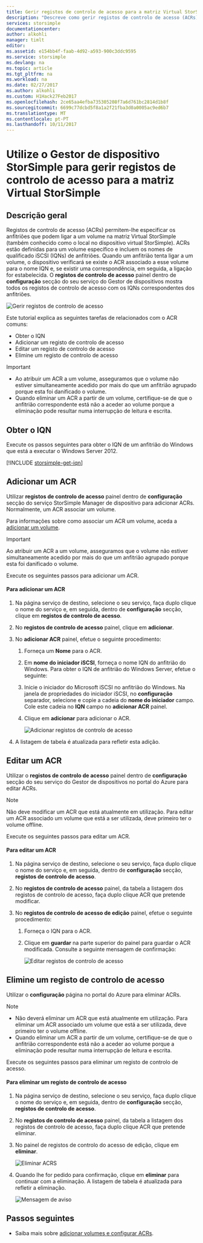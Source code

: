 ```yaml
---
title: Gerir registos de controlo de acesso para a matriz Virtual StorSimple | Microsoft Docs
description: "Descreve como gerir registos de controlo de acesso (ACRs) para determinar os anfitriões que podem ligar a um volume na matriz Virtual StorSimple."
services: storsimple
documentationcenter: 
author: alkohli
manager: timlt
editor: 
ms.assetid: e154bb4f-faab-4d92-a593-900c3ddc9595
ms.service: storsimple
ms.devlang: na
ms.topic: article
ms.tgt_pltfrm: na
ms.workload: na
ms.date: 02/27/2017
ms.author: alkohli
ms.custom: H1Hack27Feb2017
ms.openlocfilehash: 2ce65aa4efba735305208f7a6d761bc2814d1b8f
ms.sourcegitcommit: 6699c77dcbd5f8a1a2f21fba3d0a0005ac9ed6b7
ms.translationtype: MT
ms.contentlocale: pt-PT
ms.lasthandoff: 10/11/2017
---
```

# <a name="use-storsimple-device-manager-to-manage-access-control-records-for-storsimple-virtual-array"></a>Utilize o Gestor de dispositivo StorSimple para gerir registos de controlo de acesso para a matriz Virtual StorSimple

## <a name="overview"></a>Descrição geral

Registos de controlo de acesso (ACRs) permitem-lhe especificar os anfitriões que podem ligar a um volume na matriz Virtual StorSimple (também conhecido como o local no dispositivo virtual StorSimple). ACRs estão definidas para um volume específico e incluem os nomes de qualificado iSCSI (IQNs) de anfitriões. Quando um anfitrião tenta ligar a um volume, o dispositivo verificará se existe o ACR associado a esse volume para o nome IQN e, se existir uma correspondência, em seguida, a ligação for estabelecida. O **registos de controlo de acesso** painel dentro de **configuração** secção do seu serviço do Gestor de dispositivos mostra todos os registos de controlo de acesso com os IQNs correspondentes dos anfitriões.

![Gerir registos de controlo de acesso](./media/storsimple-virtual-array-manage-acrs/ova-manage-acrs.png)

Este tutorial explica as seguintes tarefas de relacionados com o ACR comuns:

* Obter o IQN
* Adicionar um registo de controlo de acesso
* Editar um registo de controlo de acesso
* Elimine um registo de controlo de acesso

> [!IMPORTANT]
> 
> * Ao atribuir um ACR a um volume, asseguramos que o volume não estiver simultaneamente acedido por mais do que um anfitrião agrupado porque esta foi danificado o volume.
> * Quando eliminar um ACR a partir de um volume, certifique-se de que o anfitrião correspondente está não a aceder ao volume porque a eliminação pode resultar numa interrupção de leitura e escrita.


## <a name="get-the-iqn"></a>Obter o IQN

Execute os passos seguintes para obter o IQN de um anfitrião do Windows que está a executar o Windows Server 2012.

[!INCLUDE [storsimple-get-iqn](../../includes/storsimple-get-iqn.md)]

## <a name="add-an-acr"></a>Adicionar um ACR

Utilizar **registos de controlo de acesso** painel dentro de **configuração** secção do serviço StorSimple Manager de dispositivo para adicionar ACRs. Normalmente, um ACR associar um volume.

Para informações sobre como associar um ACR um volume, aceda a [adicionar um volume](storsimple-virtual-array-deploy3-iscsi-setup.md#step-3-add-a-volume).

> [!IMPORTANT]
> Ao atribuir um ACR a um volume, asseguramos que o volume não estiver simultaneamente acedido por mais do que um anfitrião agrupado porque esta foi danificado o volume.


Execute os seguintes passos para adicionar um ACR.

#### <a name="to-add-an-acr"></a>Para adicionar um ACR

1. Na página serviço de destino, selecione o seu serviço, faça duplo clique o nome do serviço e, em seguida, dentro de **configuração** secção, clique em **registos de controlo de acesso**.
2. No **registos de controlo de acesso** painel, clique em **adicionar**.
3. No **adicionar ACR** painel, efetue o seguinte procedimento:
   
    1. Forneça um **Nome** para o ACR.
    
    2. Em **nome do iniciador iSCSI**, forneça o nome IQN do anfitrião do Windows. Para obter o IQN de anfitrião do Windows Server, efetue o seguinte:
   
    3. Inicie o iniciador do Microsoft iSCSI no anfitrião do Windows. Na janela de propriedades do iniciador iSCSI, no **configuração** separador, selecione e copie a cadeia do **nome do iniciador** campo.
    Cole este cadeia no **IQN** campo no **adicionar ACR** painel.
   
    6. Clique em **adicionar** para adicionar o ACR.  
   
        ![Adicionar registos de controlo de acesso](./media/storsimple-virtual-array-manage-acrs/ova-add-acrs.png)
4. A listagem de tabela é atualizada para refletir esta adição.

## <a name="edit-an-acr"></a>Editar um ACR

Utilizar o **registos de controlo de acesso** painel dentro de **configuração** secção do seu serviço do Gestor de dispositivos no portal do Azure para editar ACRs.

> [!NOTE]
> Não deve modificar um ACR que está atualmente em utilização. Para editar um ACR associado um volume que está a ser utilizada, deve primeiro ter o volume offline.


Execute os seguintes passos para editar um ACR.

#### <a name="to-edit-an-acr"></a>Para editar um ACR

1. Na página serviço de destino, selecione o seu serviço, faça duplo clique o nome do serviço e, em seguida, dentro de **configuração** secção, **registos de controlo de acesso**.
2. No **registos de controlo de acesso** painel, da tabela a listagem dos registos de controlo de acesso, faça duplo clique ACR que pretende modificar.
3. No **registos de controlo de acesso de edição** painel, efetue o seguinte procedimento:
   
    1. Forneça o IQN para o ACR.
   
    2. Clique em **guardar** na parte superior do painel para guardar o ACR modificada. Consulte a seguinte mensagem de confirmação:
   
        ![Editar registos de controlo de acesso](./media/storsimple-virtual-array-manage-acrs/ova-edit-acrs.png)

## <a name="delete-an-access-control-record"></a>Elimine um registo de controlo de acesso

Utilizar o **configuração** página no portal do Azure para eliminar ACRs.

> [!NOTE]
> 
> * Não deverá eliminar um ACR que está atualmente em utilização. Para eliminar um ACR associado um volume que está a ser utilizada, deve primeiro ter o volume offline.
> * Quando eliminar um ACR a partir de um volume, certifique-se de que o anfitrião correspondente está não a aceder ao volume porque a eliminação pode resultar numa interrupção de leitura e escrita.


Execute os seguintes passos para eliminar um registo de controlo de acesso.

#### <a name="to-delete-an-access-control-record"></a>Para eliminar um registo de controlo de acesso

1. Na página serviço de destino, selecione o seu serviço, faça duplo clique o nome do serviço e, em seguida, dentro de **configuração** secção, **registos de controlo de acesso**.

2. No **registos de controlo de acesso** painel, da tabela a listagem dos registos de controlo de acesso, faça duplo clique ACR que pretende eliminar.

3. No painel de registos de controlo do acesso de edição, clique em **eliminar**.
   
    ![Eliminar ACRS](./media/storsimple-virtual-array-manage-acrs/ova-del-acrs.png)

4. Quando lhe for pedido para confirmação, clique em **eliminar** para continuar com a eliminação. A listagem de tabela é atualizada para refletir a eliminação.
   
   ![Mensagem de aviso](./media/storsimple-virtual-array-manage-acrs/ova-del-acrs-warning.png)

## <a name="next-steps"></a>Passos seguintes

* Saiba mais sobre [adicionar volumes e configurar ACRs](storsimple-virtual-array-deploy3-iscsi-setup.md#step-3-add-a-volume).

